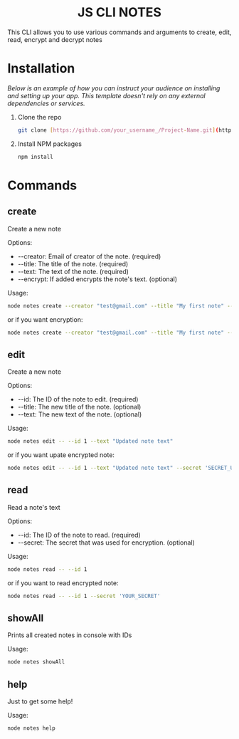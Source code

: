 <!-- ABOUT THE PROJECT -->
<h1 align="center">JS CLI NOTES</h1>

This CLI allows you to use various commands and arguments to create, edit, read, encrypt and decrypt notes


# Installation

_Below is an example of how you can instruct your audience on installing and setting up your app. This template doesn't rely on any external dependencies or services._

1. Clone the repo
   ```sh
   git clone [https://github.com/your_username_/Project-Name.git](https://github.com/Kukiezi/js-cli-notes)
   ```
2. Install NPM packages
   ```sh
   npm install
   ```


<!-- USAGE EXAMPLES -->
# Commands

## create
Create a new note

Options:

* --creator: Email of creator of the note. (required)
* --title: The title of the note. (required)
* --text: The text of the note. (required)
* --encrypt: If added encrypts the note's text. (optional)

Usage:
```sh
node notes create --creator "test@gmail.com" --title "My first note" --text "This note is awesome!"
```
or if you want encryption:
```sh
node notes create --creator "test@gmail.com" --title "My first note" --text "This note is awesome!" --encrypt
```

## edit
Create a new note

Options:

* --id: The ID of the note to edit. (required)
* --title: The new title of the note. (optional)
* --text: The new text of the note. (optional)

Usage:
```sh
node notes edit -- --id 1 --text "Updated note text"
```
or if you want upate encrypted note:
```sh
node notes edit -- --id 1 --text "Updated note text" --secret 'SECRET_USED_FOR_ENCRYPTION'
```

## read
Read a note's text

Options:

* --id: The ID of the note to read. (required)
* --secret: The secret that was used for encryption. (optional)

Usage:
```sh
node notes read -- --id 1
```
or if you want to read encrypted note:
```sh
node notes read -- --id 1 --secret 'YOUR_SECRET'
```

## showAll
Prints all created notes in console with IDs

Usage:
```sh
node notes showAll
```

## help
Just to get some help!

Usage:
```sh
node notes help
```
